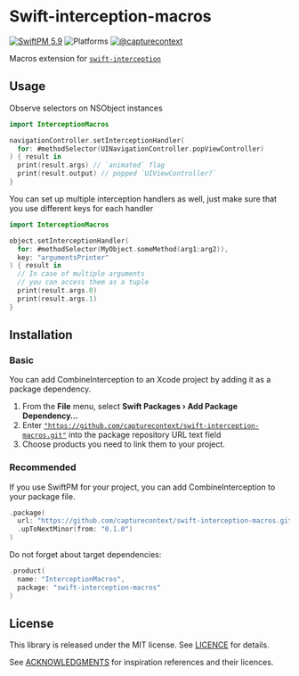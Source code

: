 # Swift-interception-macros

[![SwiftPM 5.9](https://img.shields.io/badge/swiftpm-5.9-ED523F.svg?style=flat)](https://swift.org/download/) ![Platforms](https://img.shields.io/badge/Platforms-iOS_13_|_macOS_10.15_|_Catalyst_13_|_tvOS_13_|_watchOS_7-ED523F.svg?style=flat) [![@capturecontext](https://img.shields.io/badge/contact-@capturecontext-1DA1F2.svg?style=flat&logo=twitter)](https://twitter.com/capture_context) 

Macros extension for [`swift-interception`](https://github.com/capturecontext/swift-interception)

## Usage

Observe selectors on NSObject instances

```swift
import InterceptionMacros

navigationController.setInterceptionHandler(
  for: #methodSelector(UINavigationController.popViewController)
) { result in 
  print(result.args) // `animated` flag
  print(result.output) // popped `UIViewController?`
}
```

You can set up multiple interception handlers as well, just make sure that you use different keys for each handler

```swift
import InterceptionMacros

object.setInterceptionHandler(
  for: #methodSelector(MyObject.someMethod(arg1:arg2)),
  key: "argumentsPrinter"
) { result in 
  // In case of multiple arguments
  // you can access them as a tuple
  print(result.args.0)
  print(result.args.1)
}
```

## Installation

### Basic

You can add CombineInterception to an Xcode project by adding it as a package dependency.

1. From the **File** menu, select **Swift Packages › Add Package Dependency…**
2. Enter [`"https://github.com/capturecontext/swift-interception-macros.git"`](https://github.com/capturecontext/swift-interception-macros.git) into the package repository URL text field
3. Choose products you need to link them to your project.

### Recommended

If you use SwiftPM for your project, you can add CombineInterception to your package file.

```swift
.package(
  url: "https://github.com/capturecontext/swift-interception-macros.git", 
  .upToNextMinor(from: "0.1.0")
)
```

Do not forget about target dependencies:

```swift
.product(
  name: "InterceptionMacros",
  package: "swift-interception-macros"
)
```

## License

This library is released under the MIT license. See [LICENCE](LICENCE) for details.

See [ACKNOWLEDGMENTS](ACKNOWLEDGMENTS) for inspiration references and their licences.
